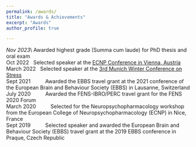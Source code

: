 ```yaml
---
permalink: /awards/
title: "Awards & Achievements"
excerpt: "Awards"
author_profile: true

---
```




*Nov 2023*\ Awarded highest grade (Summa cum laude) for PhD thesis and oral exam\
Oct 2022  &nbsp; Selected speaker at the [ECNP Conference in Vienna, Austria](https://www.ecnp.eu/about-ecnp/history/past-ecnp-meetings/past-congresses/vienna2022#!sessiondetails/0000101220_0)\
March 2022 &nbsp;	Selected speaker at the [3rd Munich Winter Conference on Stress](https://www.psych.mpg.de/2494849/the-3rd-munich-winter-conference-on-stress)\
Sept 2021 &emsp; &emsp;	Awarded the EBBS travel grant at the 2021 conference of the European Brain and Behaviour Society (EBBS) in Lausanne, Switzerland\
July 2020 &emsp; &emsp;	Awarded the FENS-IBRO/PERC travel grant for the FENS 2020 Forum\
March 2020 &emsp; &emsp;	Selected for the Neuropsychopharmacology workshop from the European College of Neuropsychopharmacology (ECNP) in Nice, France\
Sept 2019 &emsp; &emsp;	Selected speaker and awarded the European Brain and Behaviour Society (EBBS) travel grant at the 2019 EBBS conference in Praque, Czech Republic


